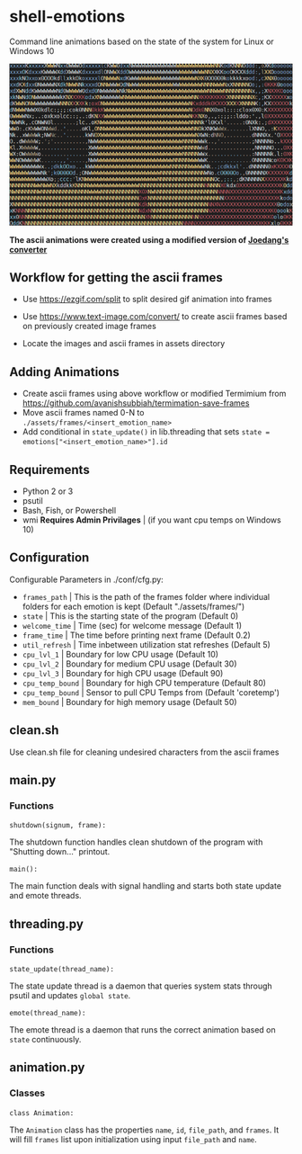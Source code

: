 # shell-emotions
Command line animations based on the state of the system for Linux or Windows 10

![](assets/docs/eyes_example.gif)

**The ascii animations were created using a modified version of [Joedang's converter](https://github.com/Joedang/termimation)**

## Workflow for getting the ascii frames

- Use https://ezgif.com/split to split desired gif animation into frames

- Use https://www.text-image.com/convert/ to create ascii frames based on previously created image frames

- Locate the images and ascii frames in assets directory

## Adding Animations

 - Create ascii frames using above workflow or modified Termimium from https://github.com/avanishsubbiah/termimation-save-frames
 - Move ascii frames named 0-N to `./assets/frames/<insert_emotion_name>`
 - Add conditional in `state_update()` in lib.threading that sets `state = emotions["<insert_emotion_name>"].id`

## Requirements

 - Python 2 or 3
 - psutil
 - Bash, Fish, or Powershell
 - wmi **Requires Admin Privilages** | (if you want cpu temps on Windows 10)

## Configuration

Configurable Parameters in ./conf/cfg.py:

 - `frames_path` | This is the path of the frames folder where individual folders for each emotion is kept (Default "./assets/frames/")
 - `state` | This is the starting state of the program (Default 0)
 - `welcome_time` | Time (sec) for welcome message (Default 1)
 - `frame_time` | The time before printing next frame (Default 0.2)
 - `util_refresh` | Time inbetween utilization stat refreshes (Default 5)
 - `cpu_lvl_1` | Boundary for low CPU usage (Default 10)
 - `cpu_lvl_2` | Boundary for medium CPU usage (Default 30)
 - `cpu_lvl_3` | Boundary for high CPU usage (Default 90)
 - `cpu_temp_bound` | Boundary for high CPU temperature (Default 80)
 - `cpu_temp_bound` | Sensor to pull CPU Temps from (Default 'coretemp')
 - `mem_bound` | Boundary for high memory usage (Default 50)

## clean.sh

Use clean.sh file for cleaning undesired characters from the ascii frames

## main.py

### Functions

```
shutdown(signum, frame):
```

The shutdown function handles clean shutdown of the program with "Shutting down..." printout.

```
main():
```

The main function deals with signal handling and starts both state update and emote threads.

## threading.py

### Functions

```
state_update(thread_name):
```

The state update thread is a daemon that queries system stats through psutil and updates `global state`.

```
emote(thread_name):
```

The emote thread is a daemon that runs the correct animation based on `state` continuously.

## animation.py

### Classes

```
class Animation:
```

The `Animation` class has the properties `name`, `id`, `file_path`, and `frames`. 
It will fill `frames` list upon initialization using input `file_path` and `name`.